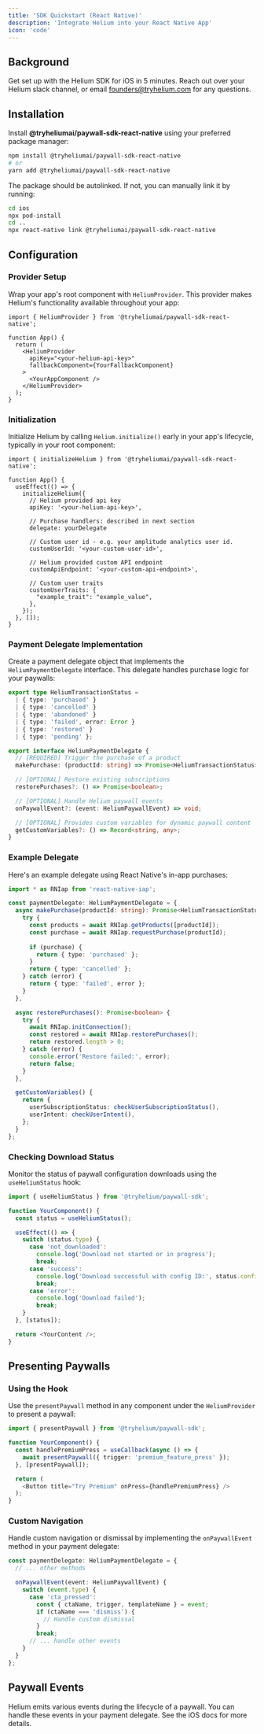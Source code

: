 ```yaml
---
title: 'SDK Quickstart (React Native)'
description: 'Integrate Helium into your React Native App'
icon: 'code'
---
```


## **Background**

Get set up with the Helium SDK for iOS in 5 minutes. Reach out over your Helium slack channel, or email founders@tryhelium.com for any questions.
## **Installation**

Install **@tryheliumai/paywall-sdk-react-native** using your preferred package manager:

```bash
npm install @tryheliumai/paywall-sdk-react-native
# or
yarn add @tryheliumai/paywall-sdk-react-native
```

The package should be autolinked. If not, you can manually link it by running:

```bash
cd ios
npx pod-install
cd ..
npx react-native link @tryheliumai/paywall-sdk-react-native
```

## **Configuration**

### Provider Setup

Wrap your app's root component with `HeliumProvider`. This provider makes Helium's functionality available throughout your app:

```tsx
import { HeliumProvider } from '@tryheliumai/paywall-sdk-react-native';

function App() {
  return (
    <HeliumProvider
      apiKey="<your-helium-api-key>"
      fallbackComponent={YourFallbackComponent}
    >
      <YourAppComponent />
    </HeliumProvider>
  );
}
```

### Initialization

Initialize Helium by calling `Helium.initialize()` early in your app's lifecycle, typically in your root component:

```tsx
import { initializeHelium } from '@tryheliumai/paywall-sdk-react-native';

function App() {
  useEffect(() => {
    initializeHelium({
      // Helium provided api key
      apiKey: '<your-helium-api-key>',

      // Purchase handlers: described in next section
      delegate: yourDelegate

      // Custom user id - e.g. your amplitude analytics user id.
      customUserId: '<your-custom-user-id>',

      // Helium provided custom API endpoint
      customApiEndpoint: '<your-custom-api-endpoint>',

      // Custom user traits
      customUserTraits: {
        "example_trait": "example_value",
      },
    });
  }, []);
}
```

### Payment Delegate Implementation

Create a payment delegate object that implements the `HeliumPaymentDelegate` interface. This delegate handles purchase logic for your paywalls:

```typescript
export type HeliumTransactionStatus =
  | { type: 'purchased' }
  | { type: 'cancelled' }
  | { type: 'abandoned' }
  | { type: 'failed', error: Error }
  | { type: 'restored' }
  | { type: 'pending' };

export interface HeliumPaymentDelegate {
  // [REQUIRED] Trigger the purchase of a product
  makePurchase: (productId: string) => Promise<HeliumTransactionStatus>;

  // [OPTIONAL] Restore existing subscriptions
  restorePurchases?: () => Promise<boolean>;

  // [OPTIONAL] Handle Helium paywall events
  onPaywallEvent?: (event: HeliumPaywallEvent) => void;

  // [OPTIONAL] Provides custom variables for dynamic paywall content
  getCustomVariables?: () => Record<string, any>;
}
```

### Example Delegate

Here's an example delegate using React Native's in-app purchases:

```typescript
import * as RNIap from 'react-native-iap';

const paymentDelegate: HeliumPaymentDelegate = {
  async makePurchase(productId: string): Promise<HeliumTransactionStatus> {
    try {
      const products = await RNIap.getProducts([productId]);
      const purchase = await RNIap.requestPurchase(productId);
      
      if (purchase) {
        return { type: 'purchased' };
      }
      return { type: 'cancelled' };
    } catch (error) {
      return { type: 'failed', error };
    }
  },

  async restorePurchases(): Promise<boolean> {
    try {
      await RNIap.initConnection();
      const restored = await RNIap.restorePurchases();
      return restored.length > 0;
    } catch (error) {
      console.error('Restore failed:', error);
      return false;
    }
  },

  getCustomVariables() {
    return {
      userSubscriptionStatus: checkUserSubscriptionStatus(),
      userIntent: checkUserIntent(),
    };
  }
};
```

### Checking Download Status

Monitor the status of paywall configuration downloads using the `useHeliumStatus` hook:

```typescript
import { useHeliumStatus } from '@tryhelium/paywall-sdk';

function YourComponent() {
  const status = useHeliumStatus();

  useEffect(() => {
    switch (status.type) {
      case 'not_downloaded':
        console.log('Download not started or in progress');
        break;
      case 'success':
        console.log('Download successful with config ID:', status.configId);
        break;
      case 'error':
        console.log('Download failed');
        break;
    }
  }, [status]);

  return <YourContent />;
}
```

## **Presenting Paywalls**

### Using the Hook

Use the `presentPaywall` method in any component under the `HeliumProvider` to present a paywall:

```typescript
import { presentPaywall } from '@tryhelium/paywall-sdk';

function YourComponent() {
  const handlePremiumPress = useCallback(async () => {
    await presentPaywall({ trigger: 'premium_feature_press' });
  }, [presentPaywall]);

  return (
    <Button title="Try Premium" onPress={handlePremiumPress} />
  );
}
```

### Custom Navigation

Handle custom navigation or dismissal by implementing the `onPaywallEvent` method in your payment delegate:

```typescript
const paymentDelegate: HeliumPaymentDelegate = {
  // ... other methods

  onPaywallEvent(event: HeliumPaywallEvent) {
    switch (event.type) {
      case 'cta_pressed':
        const { ctaName, trigger, templateName } = event;
        if (ctaName === 'dismiss') {
          // Handle custom dismissal
        }
        break;
      // ... handle other events
    }
  }
};
```

## **Paywall Events**

Helium emits various events during the lifecycle of a paywall. You can handle these events in your payment delegate. See the iOS docs
for more details.